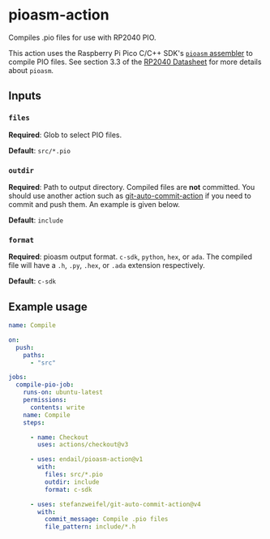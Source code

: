 # pioasm-action

Compiles .pio files for use with RP2040 PIO.

This action uses the Raspberry Pi Pico C/C++ SDK's [`pioasm` assembler](https://github.com/raspberrypi/pico-sdk/tree/master/tools/pioasm) to compile PIO files. See section 3.3 of the [RP2040 Datasheet](https://datasheets.raspberrypi.com/rp2040/rp2040-datasheet.pdf) for more details about `pioasm`.

## Inputs

### `files`

**Required**: Glob to select PIO files.

**Default**: `src/*.pio`

### `outdir`

**Required**: Path to output directory. Compiled files are **not** committed. You should use another action such as [git-auto-commit-action](https://github.com/stefanzweifel/git-auto-commit-action) if you need to commit and push them. An example is given below.

**Default**: `include`

### `format`

**Required**: pioasm output format. `c-sdk`, `python`, `hex`, or `ada`. The compiled file will have a `.h`, `.py`, `.hex`, or `.ada` extension respectively.

**Default**: `c-sdk`

## Example usage

```yaml
name: Compile

on:
  push:
    paths:
      - "src"

jobs:
  compile-pio-job:
    runs-on: ubuntu-latest
    permissions:
      contents: write
    name: Compile
    steps:

      - name: Checkout
        uses: actions/checkout@v3

      - uses: endail/pioasm-action@v1
        with:
          files: src/*.pio
          outdir: include
          format: c-sdk

      - uses: stefanzweifel/git-auto-commit-action@v4
        with:
          commit_message: Compile .pio files
          file_pattern: include/*.h
```
